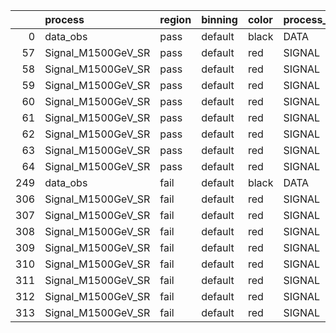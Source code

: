 |     | process            | region   | binning   | color   | process_type   |   scale | variation   | source_filename                                              | source_histname    | alias              | title           |   combine_idx |    lnN |   shapes | syst_type   | direction   | variation_alias   |
|----:|:-------------------|:---------|:----------|:--------|:---------------|--------:|:------------|:-------------------------------------------------------------|:-------------------|:-------------------|:----------------|--------------:|-------:|---------:|:------------|:------------|:------------------|
|   0 | data_obs           | pass     | default   | black   | DATA           |       1 | nominal     | ./histograms_for_2DAlphabet_v11/EaDM_Cosmics_Data_SR.root    | hpass              | Cosmics_Data_SR    | Cosmics_Data_SR |           nan | nan    |      nan | nan         | nan         | nan               |
|  57 | Signal_M1500GeV_SR | pass     | default   | red     | SIGNAL         |       1 | lumi        | ./histograms_for_2DAlphabet_v11/EaDM_Signal_M1500GeV_SR.root | hpass              | Signal_M1500GeV_SR | DM signal       |           nan |   1.05 |      nan | lnN         | nan         | nan               |
|  58 | Signal_M1500GeV_SR | pass     | default   | red     | SIGNAL         |       1 | RNN         | ./histograms_for_2DAlphabet_v11/EaDM_Signal_M1500GeV_SR.root | hpass_RNNsyst_up   | Signal_M1500GeV_SR | DM signal       |           nan | nan    |        1 | shapes      | Up          | RNNsyst           |
|  59 | Signal_M1500GeV_SR | pass     | default   | red     | SIGNAL         |       1 | RNN         | ./histograms_for_2DAlphabet_v11/EaDM_Signal_M1500GeV_SR.root | hpass_RNNsyst_down | Signal_M1500GeV_SR | DM signal       |           nan | nan    |        1 | shapes      | Down        | RNNsyst           |
|  60 | Signal_M1500GeV_SR | pass     | default   | red     | SIGNAL         |       1 | pT          | ./histograms_for_2DAlphabet_v11/EaDM_Signal_M1500GeV_SR.root | hpass_pTsyst_up    | Signal_M1500GeV_SR | DM signal       |           nan | nan    |        1 | shapes      | Up          | pTsyst            |
|  61 | Signal_M1500GeV_SR | pass     | default   | red     | SIGNAL         |       1 | pT          | ./histograms_for_2DAlphabet_v11/EaDM_Signal_M1500GeV_SR.root | hpass_pTsyst_down  | Signal_M1500GeV_SR | DM signal       |           nan | nan    |        1 | shapes      | Down        | pTsyst            |
|  62 | Signal_M1500GeV_SR | pass     | default   | red     | SIGNAL         |       1 | t0          | ./histograms_for_2DAlphabet_v11/EaDM_Signal_M1500GeV_SR.root | hpass_t0syst_up    | Signal_M1500GeV_SR | DM signal       |           nan | nan    |        1 | shapes      | Up          | t0syst            |
|  63 | Signal_M1500GeV_SR | pass     | default   | red     | SIGNAL         |       1 | t0          | ./histograms_for_2DAlphabet_v11/EaDM_Signal_M1500GeV_SR.root | hpass_t0syst_down  | Signal_M1500GeV_SR | DM signal       |           nan | nan    |        1 | shapes      | Down        | t0syst            |
|  64 | Signal_M1500GeV_SR | pass     | default   | red     | SIGNAL         |       1 | nominal     | ./histograms_for_2DAlphabet_v11/EaDM_Signal_M1500GeV_SR.root | hpass              | Signal_M1500GeV_SR | DM signal       |           nan | nan    |      nan | nan         | nan         | nan               |
| 249 | data_obs           | fail     | default   | black   | DATA           |       1 | nominal     | ./histograms_for_2DAlphabet_v11/EaDM_Cosmics_Data_SR.root    | hfail              | Cosmics_Data_SR    | Cosmics_Data_SR |           nan | nan    |      nan | nan         | nan         | nan               |
| 306 | Signal_M1500GeV_SR | fail     | default   | red     | SIGNAL         |       1 | lumi        | ./histograms_for_2DAlphabet_v11/EaDM_Signal_M1500GeV_SR.root | hfail              | Signal_M1500GeV_SR | DM signal       |           nan |   1.05 |      nan | lnN         | nan         | nan               |
| 307 | Signal_M1500GeV_SR | fail     | default   | red     | SIGNAL         |       1 | RNN         | ./histograms_for_2DAlphabet_v11/EaDM_Signal_M1500GeV_SR.root | hfail_RNNsyst_up   | Signal_M1500GeV_SR | DM signal       |           nan | nan    |        1 | shapes      | Up          | RNNsyst           |
| 308 | Signal_M1500GeV_SR | fail     | default   | red     | SIGNAL         |       1 | RNN         | ./histograms_for_2DAlphabet_v11/EaDM_Signal_M1500GeV_SR.root | hfail_RNNsyst_down | Signal_M1500GeV_SR | DM signal       |           nan | nan    |        1 | shapes      | Down        | RNNsyst           |
| 309 | Signal_M1500GeV_SR | fail     | default   | red     | SIGNAL         |       1 | pT          | ./histograms_for_2DAlphabet_v11/EaDM_Signal_M1500GeV_SR.root | hfail_pTsyst_up    | Signal_M1500GeV_SR | DM signal       |           nan | nan    |        1 | shapes      | Up          | pTsyst            |
| 310 | Signal_M1500GeV_SR | fail     | default   | red     | SIGNAL         |       1 | pT          | ./histograms_for_2DAlphabet_v11/EaDM_Signal_M1500GeV_SR.root | hfail_pTsyst_down  | Signal_M1500GeV_SR | DM signal       |           nan | nan    |        1 | shapes      | Down        | pTsyst            |
| 311 | Signal_M1500GeV_SR | fail     | default   | red     | SIGNAL         |       1 | t0          | ./histograms_for_2DAlphabet_v11/EaDM_Signal_M1500GeV_SR.root | hfail_t0syst_up    | Signal_M1500GeV_SR | DM signal       |           nan | nan    |        1 | shapes      | Up          | t0syst            |
| 312 | Signal_M1500GeV_SR | fail     | default   | red     | SIGNAL         |       1 | t0          | ./histograms_for_2DAlphabet_v11/EaDM_Signal_M1500GeV_SR.root | hfail_t0syst_down  | Signal_M1500GeV_SR | DM signal       |           nan | nan    |        1 | shapes      | Down        | t0syst            |
| 313 | Signal_M1500GeV_SR | fail     | default   | red     | SIGNAL         |       1 | nominal     | ./histograms_for_2DAlphabet_v11/EaDM_Signal_M1500GeV_SR.root | hfail              | Signal_M1500GeV_SR | DM signal       |           nan | nan    |      nan | nan         | nan         | nan               |